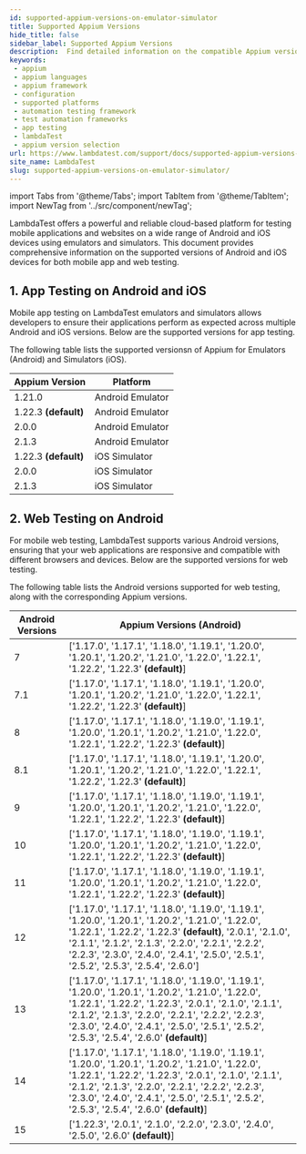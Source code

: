 ```yaml
---
id: supported-appium-versions-on-emulator-simulator
title: Supported Appium Versions
hide_title: false
sidebar_label: Supported Appium Versions
description:  Find detailed information on the compatible Appium versions for testing your Android apps on virtual devices (emulator/simulator) using LambdaTest.
keywords:
 - appium
 - appium languages
 - appium framework 
 - configuration
 - supported platforms
 - automation testing framework
 - test automation frameworks
 - app testing
 - lambdaTest 
 - appium version selection
url: https://www.lambdatest.com/support/docs/supported-appium-versions-on-emulator-simulator/
site_name: LambdaTest
slug: supported-appium-versions-on-emulator-simulator/
---
```


import Tabs from '@theme/Tabs';
import TabItem from '@theme/TabItem';
import NewTag from '../src/component/newTag';

<script type="application/ld+json"
      dangerouslySetInnerHTML={{ __html: JSON.stringify({
       "@context": "https://schema.org",
        "@type": "BreadcrumbList",
        "itemListElement": [{
          "@type": "ListItem",
          "position": 1,
          "name": "Home",
          "item": "https://www.lambdatest.com"
        },{
          "@type": "ListItem",
          "position": 2,
          "name": "Support",
          "item": "https://www.lambdatest.com/support/docs/"
        },{
          "@type": "ListItem",
          "position": 3,
          "name": "Languages and Frameworks Supported on HyperExecute ",
          "item": "https://www.lambdatest.com/support/docs/supported-appium-versions-on-emulator-simulator/"
        }]
      })
    }}
></script>
LambdaTest offers a powerful and reliable cloud-based platform for testing mobile applications and websites on a wide range of Android and iOS devices using emulators and simulators. This document provides comprehensive information on the supported versions of Android and iOS devices for both mobile app and web testing.


## 1. App Testing on Android and iOS
Mobile app testing on LambdaTest emulators and simulators allows developers to ensure their applications perform as expected across multiple Android and iOS versions. Below are the supported versions for app testing.

The following table lists the supported versionsn of Appium for Emulators (Android) and Simulators (iOS).

| Appium Version | Platform |
|----------------|----------|
| 1.21.0 | Android Emulator|
| 1.22.3 **(default)** | Android Emulator|
| 2.0.0 | Android Emulator|
| 2.1.3 | Android Emulator|
| 1.22.3 **(default)** | iOS Simulator	|
| 2.0.0 | iOS Simulator|
| 2.1.3 | iOS Simulator|

## 2. Web Testing on Android <!-- and iOS -->
For mobile web testing, LambdaTest supports various Android <!--and iOS device--> versions, ensuring that your web applications are responsive and compatible with different browsers and devices. Below are the supported versions for web testing.

<!-- ### 2.1 Supported Android Versions for Web Testing -->
The following table lists the Android versions supported for web testing, along with the corresponding Appium versions.

| Android Versions | Appium Versions (Android)               | 
|------------------|-----------------------------------------|
| 7                | ['1.17.0', '1.17.1', '1.18.0', '1.19.1', '1.20.0', '1.20.1', '1.20.2', '1.21.0', '1.22.0', '1.22.1', '1.22.2', '1.22.3' **(default)**] |
| 7.1              | ['1.17.0', '1.17.1', '1.18.0', '1.19.1', '1.20.0', '1.20.1', '1.20.2', '1.21.0', '1.22.0', '1.22.1', '1.22.2', '1.22.3' **(default)**] |
| 8                | ['1.17.0', '1.17.1', '1.18.0', '1.19.0', '1.19.1', '1.20.0', '1.20.1', '1.20.2', '1.21.0', '1.22.0', '1.22.1', '1.22.2', '1.22.3' **(default)**] |
| 8.1              | ['1.17.0', '1.17.1', '1.18.0', '1.19.1', '1.20.0', '1.20.1', '1.20.2', '1.21.0', '1.22.0', '1.22.1', '1.22.2', '1.22.3' **(default)**] |
| 9                | ['1.17.0', '1.17.1', '1.18.0', '1.19.0', '1.19.1', '1.20.0', '1.20.1', '1.20.2', '1.21.0', '1.22.0', '1.22.1', '1.22.2', '1.22.3' **(default)**] |
| 10               | ['1.17.0', '1.17.1', '1.18.0', '1.19.0', '1.19.1', '1.20.0', '1.20.1', '1.20.2', '1.21.0', '1.22.0', '1.22.1', '1.22.2', '1.22.3' **(default)**] |
| 11               | ['1.17.0', '1.17.1', '1.18.0', '1.19.0', '1.19.1', '1.20.0', '1.20.1', '1.20.2', '1.21.0', '1.22.0', '1.22.1', '1.22.2', '1.22.3' **(default)**] |
| 12               | ['1.17.0', '1.17.1', '1.18.0', '1.19.0', '1.19.1', '1.20.0', '1.20.1', '1.20.2', '1.21.0', '1.22.0', '1.22.1', '1.22.2', '1.22.3' **(default)**, '2.0.1', '2.1.0', '2.1.1', '2.1.2', '2.1.3', '2.2.0', '2.2.1', '2.2.2', '2.2.3', '2.3.0', '2.4.0', '2.4.1', '2.5.0', '2.5.1', '2.5.2', '2.5.3', '2.5.4', '2.6.0'] |
| 13               | ['1.17.0', '1.17.1', '1.18.0', '1.19.0', '1.19.1', '1.20.0', '1.20.1', '1.20.2', '1.21.0', '1.22.0', '1.22.1', '1.22.2', '1.22.3', '2.0.1', '2.1.0', '2.1.1', '2.1.2', '2.1.3', '2.2.0', '2.2.1', '2.2.2', '2.2.3', '2.3.0', '2.4.0', '2.4.1', '2.5.0', '2.5.1', '2.5.2', '2.5.3', '2.5.4', '2.6.0' **(default)**] |
| 14               | ['1.17.0', '1.17.1', '1.18.0', '1.19.0', '1.19.1', '1.20.0', '1.20.1', '1.20.2', '1.21.0', '1.22.0', '1.22.1', '1.22.2', '1.22.3', '2.0.1', '2.1.0', '2.1.1', '2.1.2', '2.1.3', '2.2.0', '2.2.1', '2.2.2', '2.2.3', '2.3.0', '2.4.0', '2.4.1', '2.5.0', '2.5.1', '2.5.2', '2.5.3', '2.5.4', '2.6.0' **(default)**] |
| 15               | ['1.22.3', '2.0.1', '2.1.0', '2.2.0', '2.3.0', '2.4.0', '2.5.0', '2.6.0' **(default)**] |
